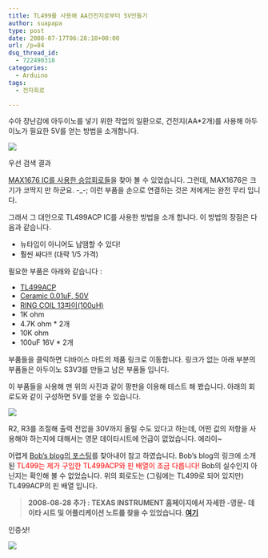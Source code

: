 ```yaml
---
title: TL499를 사용해 AA건전지로부터 5V만들기
author: suapapa
type: post
date: 2008-07-17T06:28:10+00:00
url: /p=84
dsq_thread_id:
  - 722490318
categories:
  - Arduino
tags:
  - 전자회로

---
```

수아 장난감에 아두이노를 넣기 위한 작업의 일환으로, 건전지(AA*2개)를 사용해 아두이노가 필요한 5V를 얻는 방법을 소개합니다.

![](https://asset.homin.dev/blog/2008/07/tl499a_app_01.webp")

우선 검색 결과 

[MAX1676 IC를 사용한 승압회로들](http://search.naver.com/search.naver?where=nexearch&frm=ff&sm=oss&ie=utf8&query=MAX1676)을 찾아 볼 수 있었습니다. 그런데, MAX1676은 크기가 코딱지 만 하군요. -_-; 이런 부품을 손으로 연결하는 것은 저에게는 완전 무리 입니다.

그래서 그 대안으로 TL499ACP IC를 사용한 방법을 소개 합니다. 이 방법의 장점은 다음과 같습니다.

  * 뉴타입이 아니어도 납땜할 수 있다!
  * 훨씬 싸다!! (대략 1/5 가격)

필요한 부품은 아래와 같습니다 :

  * <font>[<font class="Blink">TL499ACP</font>](http://www.devicemart.co.kr/mart7/mall.php?cat=001004007&query=view&no=8366)</font>
  * <font>[<font class="Blink">Ceramic 0.01uF, 50V</font>](http://www.devicemart.co.kr/mart7/mall.php?cat=002002004&query=view&no=3441)</font>
  * <font>[<font class="Blink">RING COIL 13파이(100uH)</font>](http://www.devicemart.co.kr/mart7/mall.php?cat=002003001&query=view&no=8354)</font>
  * <font><font class="Blink">1K ohm</font></font>
  * <font><font class="Blink">4.7K ohm * 2개</font></font>
  * <font><font class="Blink">10K ohm</font></font>
  * <font><font class="Blink">100uF 16V * 2개</font></font>

부품들을 클릭하면 디바이스 마트의 제품 링크로 이동합니다. 링크가 없는 아래 부분의 부품들은 아두이노 S3V3를 만들고 남은 부품들 입니다.

이 부품들을 사용해 맨 위의 사진과 같이 팡판을 이용해 테스트 해 봤습니다. 아래의 회로도와 같이 구성하면 5V를 얻을 수 있습니다.

![](https://asset.homin.dev/blog/2008/07/tl499_sch.webp")

R2, R3를 조절해 출력 전압을 30V까지 올릴 수도 있다고 하는데, 어떤 값의 저항을 사용해야 하는지에 대해서는 영문 데이타시트에 언급이 없었습니다. 에라이~

어렵게 [Bob&#8217;s blog의 포스팅](http://yourdream.ddo.jp/wp/2007/11/24/build-5v-power-supply-w-auto-power-off/)를 찾아내어 참고 하였습니다. Bob&#8217;s blog의 링크에 소개된 <span style="color: #ff0000">TL499는 제가 구입한 TL499ACP와 핀 배열이 조금 다릅니다!</span> Bob의 실수인지 아닌지는 확인해 볼 수 없었습니다. 위의 회로도는 (그림에는 TL499로 되어 있지만) TL499ACP의 핀 배열 입니다.

> **2008-08-28 추가 : TEXAS INSTRUMENT 홈페이지에서 자세한 -영문- 데이타 시트 및 어플리케이션 노트를 찾을 수 있었습니다. [여기](http://focus.ti.com/docs/prod/folders/print/tl499a.html)**

인증샷!

![](https://asset.homin.dev/blog/2008/07/tl499a_app_02.webp")